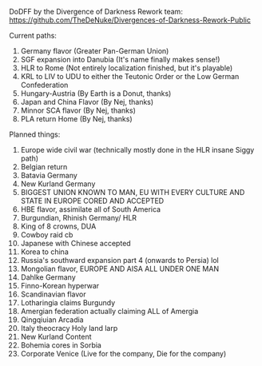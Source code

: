 DoDFF by the Divergence of Darkness Rework team:
https://github.com/TheDeNuke/Divergences-of-Darkness-Rework-Public


Current paths:

1. Germany flavor (Greater Pan-German Union)
2. SGF expansion into Danubia (It's name finally makes sense!)
3. HLR to Rome (Not entirely localization finished, but it's playable)
4. KRL to LIV to UDU to either the Teutonic Order or the Low German Confederation
5. Hungary-Austria (By Earth is a Donut, thanks)
6. Japan and China Flavor (By Nej, thanks)
7. Minnor SCA flavor (By Nej, thanks)
8. PLA return Home (By Nej, thanks)

Planned things:
1. Europe wide civil war (technically mostly done in the HLR insane Siggy path)
2. Belgian return
3. Batavia Germany
4. New Kurland Germany
5. BIGGEST UNION KNOWN TO MAN, EU WITH EVERY CULTURE AND STATE IN EUROPE CORED AND ACCEPTED
6. HBE flavor, assimilate all of South America
7. Burgundian, Rhinish Germany/ HLR
8. King of 8 crowns, DUA
9. Cowboy raid cb
10. Japanese with Chinese accepted
11. Korea to china
12. Russia's southward expansion part 4 (onwards to Persia) lol
13. Mongolian flavor, EUROPE AND AISA ALL UNDER ONE MAN
14. Dahlke Germany
15. Finno-Korean hyperwar
16. Scandinavian flavor
17. Lotharingia claims Burgundy
18. Amergian federation actually claiming ALL of Amergia
19. Qingqiuian Arcadia
20. Italy theocracy Holy land larp
21. New Kurland Content
22. Bohemia cores in Sorbia
23. Corporate Venice (Live for the company, Die for the company)
